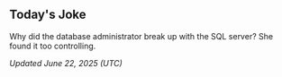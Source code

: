 ## Today's Joke
Why did the database administrator break up with the SQL server? She found it too controlling.

*Updated June 22, 2025 (UTC)*
